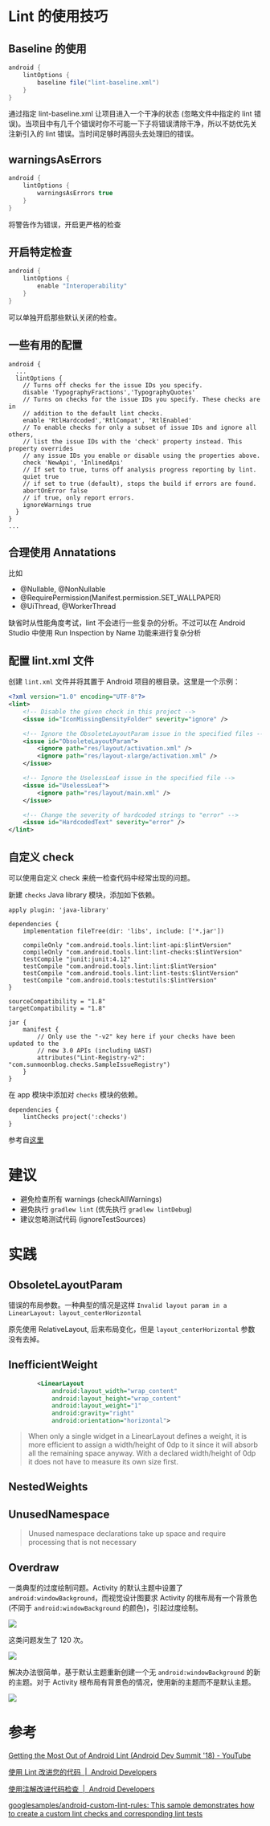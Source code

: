 
# Lint 的使用技巧

## Baseline 的使用

```groovy
android {
    lintOptions {
        baseline file("lint-baseline.xml")
    }
}
```

通过指定 lint-baseline.xml 让项目进入一个干净的状态 (忽略文件中指定的 lint 错误)。当项目中有几千个错误时你不可能一下子将错误清除干净，所以不妨优先关注新引入的 lint 错误。当时间足够时再回头去处理旧的错误。

## warningsAsErrors

```groovy
android {
    lintOptions {
        warningsAsErrors true
    }
}
```

将警告作为错误，开启更严格的检查

## 开启特定检查

```groovy
android {
    lintOptions {
        enable "Interoperability"
    }
}
```

可以单独开启那些默认关闭的检查。

## 一些有用的配置

```
android {
  ...
  lintOptions {
    // Turns off checks for the issue IDs you specify.
    disable 'TypographyFractions','TypographyQuotes'
    // Turns on checks for the issue IDs you specify. These checks are in
    // addition to the default lint checks.
    enable 'RtlHardcoded','RtlCompat', 'RtlEnabled'
    // To enable checks for only a subset of issue IDs and ignore all others,
    // list the issue IDs with the 'check' property instead. This property overrides
    // any issue IDs you enable or disable using the properties above.
    check 'NewApi', 'InlinedApi'
    // If set to true, turns off analysis progress reporting by lint.
    quiet true
    // if set to true (default), stops the build if errors are found.
    abortOnError false
    // if true, only report errors.
    ignoreWarnings true
  }
}
...
```

## 合理使用 Annatations

比如

+ @Nullable, @NonNullable
+ @RequirePermission(Manifest.permission.SET_WALLPAPER)
+ @UiThread, @WorkerThread


缺省时从性能角度考试，lint 不会进行一些复杂的分析。不过可以在 Android Studio 中使用 Run Inspection by Name 功能来进行复杂分析

## 配置 lint.xml 文件

创建 `lint.xml` 文件并将其置于 Android 项目的根目录。这里是一个示例：

```xml
<?xml version="1.0" encoding="UTF-8"?>
<lint>
    <!-- Disable the given check in this project -->
    <issue id="IconMissingDensityFolder" severity="ignore" />

    <!-- Ignore the ObsoleteLayoutParam issue in the specified files -->
    <issue id="ObsoleteLayoutParam">
        <ignore path="res/layout/activation.xml" />
        <ignore path="res/layout-xlarge/activation.xml" />
    </issue>

    <!-- Ignore the UselessLeaf issue in the specified file -->
    <issue id="UselessLeaf">
        <ignore path="res/layout/main.xml" />
    </issue>

    <!-- Change the severity of hardcoded strings to "error" -->
    <issue id="HardcodedText" severity="error" />
</lint>
```

## 自定义 check
可以使用自定义 check 来统一检查代码中经常出现的问题。

新建 `checks` Java library 模块，添加如下依赖。

```
apply plugin: 'java-library'

dependencies {
    implementation fileTree(dir: 'libs', include: ['*.jar'])

    compileOnly "com.android.tools.lint:lint-api:$lintVersion"
    compileOnly "com.android.tools.lint:lint-checks:$lintVersion"
    testCompile "junit:junit:4.12"
    testCompile "com.android.tools.lint:lint:$lintVersion"
    testCompile "com.android.tools.lint:lint-tests:$lintVersion"
    testCompile "com.android.tools:testutils:$lintVersion"
}

sourceCompatibility = "1.8"
targetCompatibility = "1.8"

jar {
    manifest {
        // Only use the "-v2" key here if your checks have been updated to the
        // new 3.0 APIs (including UAST)
        attributes("Lint-Registry-v2": "com.sunmoonblog.checks.SampleIssueRegistry")
    }
}
```

在 app 模块中添加对 `checks` 模块的依赖。

```
dependencies {
    lintChecks project(':checks')
}
```

参考自[这里](https://github.com/googlesamples/android-custom-lint-rules/tree/master/android-studio-3)



# 建议

+ 避免检查所有 warnings (checkAllWarnings)
+ 避免执行 `gradlew lint` (优先执行 `gradlew lintDebug`)
+ 建议忽略测试代码 (ignoreTestSources)

# 实践

## ObsoleteLayoutParam
错误的布局参数。一种典型的情况是这样 `Invalid layout param in a LinearLayout: layout_centerHorizontal`

原先使用 RelativeLayout, 后来布局变化，但是 `layout_centerHorizontal` 参数没有去掉。

## InefficientWeight 

```xml
        <LinearLayout
            android:layout_width="wrap_content"
            android:layout_height="wrap_content"
            android:layout_weight="1"
            android:gravity="right"
            android:orientation="horizontal">
```

> When only a single widget in a LinearLayout defines a weight, it is more efficient to assign a width/height of 0dp to it since it will absorb all the remaining space anyway. With a declared width/height of 0dp it does not have to measure its own size first.

## NestedWeights

## 



## UnusedNamespace



> Unused namespace declarations take up space and require processing that is not necessary


## Overdraw
一类典型的过度绘制问题。Activity 的默认主题中设置了 `android:windowBackground`，而视觉设计图要求 Activity 的根布局有一个背景色 (不同于 `android:windowBackground` 的颜色)，引起过度绘制。

![](003-lint/2.png)

这类问题发生了 120 次。

![](003-lint/1.png)

解决办法很简单，基于默认主题重新创建一个无 `android:windowBackground` 的新的主题。对于 Activity 根布局有背景色的情况，使用新的主题而不是默认主题。

![](003-lint/3.png)

# 参考
[Getting the Most Out of Android Lint (Android Dev Summit '18) - YouTube](https://www.youtube.com/watch?v=ffH-LD5uP4s&index=3&list=PLWz5rJ2EKKc_AZpvyAwl1QDg5WQp5hpRd)

[使用 Lint 改进您的代码  |  Android Developers](https://developer.android.com/studio/write/lint#example)

[使用注解改进代码检查  |  Android Developers](https://developer.android.com/studio/write/annotations)

[googlesamples/android-custom-lint-rules: This sample demonstrates how to create a custom lint checks and corresponding lint tests](https://github.com/googlesamples/android-custom-lint-rules)
